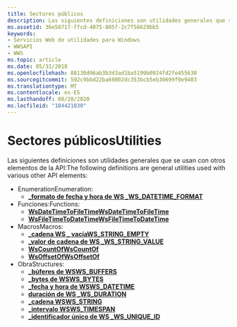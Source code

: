 ```yaml
---
title: Sectores públicos
description: Las siguientes definiciones son utilidades generales que se usan con otros elementos de la API enumeración WS \_ DateTime \_ FORMATFunctions WSDATETIMETOFILETIME WsFileTimeToDateTimeMacros WS \_ String \_ Empty WS String \_ \_ Value WsCountOf WsOffsetOfStructures WS \_ buffers WS \_ bytes WS \_ DateTime WS Duration WS \_ \_ String WS \_ TIMESPAN WS \_ Unique \_ ID.
ms.assetid: 36e58717-ffcd-4075-805f-2c7f56629bb5
keywords:
- Servicios Web de utilidades para Windows
- WWSAPI
- WWS
ms.topic: article
ms.date: 05/31/2018
ms.openlocfilehash: 88130d96ab3b3d3ad1ba5199b0924fd2fe455630
ms.sourcegitcommit: 592c9bbd22ba69802dc353bcb5eb30699f9e9403
ms.translationtype: MT
ms.contentlocale: es-ES
ms.lasthandoff: 08/20/2020
ms.locfileid: "104421030"
---
```

# <a name="utilities"></a><span data-ttu-id="8929d-106">Sectores públicos</span><span class="sxs-lookup"><span data-stu-id="8929d-106">Utilities</span></span>

<span data-ttu-id="8929d-107">Las siguientes definiciones son utilidades generales que se usan con otros elementos de la API:</span><span class="sxs-lookup"><span data-stu-id="8929d-107">The following definitions are general utilities used with various other API elements:</span></span>

-   <span data-ttu-id="8929d-108">Enumeration</span><span class="sxs-lookup"><span data-stu-id="8929d-108">Enumeration:</span></span>
    -   [<span data-ttu-id="8929d-109">**\_formato de fecha y hora de WS \_**</span><span class="sxs-lookup"><span data-stu-id="8929d-109">**WS\_DATETIME\_FORMAT**</span></span>](/windows/desktop/api/WebServices/ne-webservices-ws_datetime_format)
-   <span data-ttu-id="8929d-110">Funciones:</span><span class="sxs-lookup"><span data-stu-id="8929d-110">Functions:</span></span>
    -   [<span data-ttu-id="8929d-111">**WsDateTimeToFileTime**</span><span class="sxs-lookup"><span data-stu-id="8929d-111">**WsDateTimeToFileTime**</span></span>](/windows/desktop/api/WebServices/nf-webservices-wsdatetimetofiletime)
    -   [<span data-ttu-id="8929d-112">**WsFileTimeToDateTime**</span><span class="sxs-lookup"><span data-stu-id="8929d-112">**WsFileTimeToDateTime**</span></span>](/windows/desktop/api/WebServices/nf-webservices-wsfiletimetodatetime)
-   <span data-ttu-id="8929d-113">Macros</span><span class="sxs-lookup"><span data-stu-id="8929d-113">Macros:</span></span>
    -   <span data-ttu-id="8929d-114">[**\_cadena WS \_ vacía**](/previous-versions/windows/desktop/legacy/dd323449(v=vs.85))</span><span class="sxs-lookup"><span data-stu-id="8929d-114">[**WS\_STRING\_EMPTY**](/previous-versions/windows/desktop/legacy/dd323449(v=vs.85))</span></span>
    -   [<span data-ttu-id="8929d-115">**\_valor de cadena de WS \_**</span><span class="sxs-lookup"><span data-stu-id="8929d-115">**WS\_STRING\_VALUE**</span></span>](/windows/desktop/api/WebServices/nf-webservices-ws_string_value)
    -   [<span data-ttu-id="8929d-116">**WsCountOf**</span><span class="sxs-lookup"><span data-stu-id="8929d-116">**WsCountOf**</span></span>](/windows/desktop/api/WebServices/nf-webservices-wscountof)
    -   [<span data-ttu-id="8929d-117">**WsOffsetOf**</span><span class="sxs-lookup"><span data-stu-id="8929d-117">**WsOffsetOf**</span></span>](/windows/desktop/api/WebServices/nf-webservices-wsoffsetof)
-   <span data-ttu-id="8929d-118">Obra</span><span class="sxs-lookup"><span data-stu-id="8929d-118">Structures:</span></span>
    -   [<span data-ttu-id="8929d-119">**\_búferes de WS**</span><span class="sxs-lookup"><span data-stu-id="8929d-119">**WS\_BUFFERS**</span></span>](/windows/desktop/api/WebServices/ns-webservices-ws_buffers)
    -   [<span data-ttu-id="8929d-120">**\_bytes de WS**</span><span class="sxs-lookup"><span data-stu-id="8929d-120">**WS\_BYTES**</span></span>](/windows/desktop/api/WebServices/ns-webservices-ws_bytes)
    -   [<span data-ttu-id="8929d-121">**\_fecha y hora de WS**</span><span class="sxs-lookup"><span data-stu-id="8929d-121">**WS\_DATETIME**</span></span>](/windows/desktop/api/WebServices/ns-webservices-ws_datetime)
    -   [<span data-ttu-id="8929d-122">**duración de WS \_**</span><span class="sxs-lookup"><span data-stu-id="8929d-122">**WS\_DURATION**</span></span>](/windows/desktop/api/WebServices/ns-webservices-ws_duration)
    -   [<span data-ttu-id="8929d-123">**\_cadena WS**</span><span class="sxs-lookup"><span data-stu-id="8929d-123">**WS\_STRING**</span></span>](/windows/desktop/api/WebServices/ns-webservices-ws_string)
    -   [<span data-ttu-id="8929d-124">**\_intervalo WS**</span><span class="sxs-lookup"><span data-stu-id="8929d-124">**WS\_TIMESPAN**</span></span>](/windows/desktop/api/WebServices/ns-webservices-ws_timespan)
    -   [<span data-ttu-id="8929d-125">**\_identificador único de WS \_**</span><span class="sxs-lookup"><span data-stu-id="8929d-125">**WS\_UNIQUE\_ID**</span></span>](/windows/desktop/api/WebServices/ns-webservices-ws_unique_id)

 

 